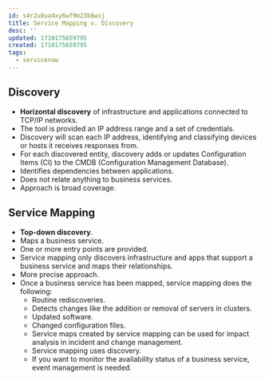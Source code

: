 ```yaml
---
id: s4r2u0ua4xy6wf9m23b8wxj
title: Service Mapping v. Discovery
desc: ''
updated: 1710175659795
created: 1710175659795
tags:
  - servicenow
---
```


## Discovery

- **Horizontal discovery** of infrastructure and applications connected to TCP/IP networks.
- The tool is provided an IP address range and a set of credentials.
- Discovery will scan each IP address, identifying and classifying devices or hosts it receives responses from.
- For each discovered entity, discovery adds or updates Configuration Items (CI) to the CMDB (Configuration Management Database).
- Identifies dependencies between applications.
- Does not relate anything to business services.
- Approach is broad coverage.

## Service Mapping

- **Top-down discovery**.
- Maps a business service.
- One or more entry points are provided.
- Service mapping only discovers infrastructure and apps that support a business service and maps their relationships.
- More precise approach.
- Once a business service has been mapped, service mapping does the following:
    - Routine rediscoveries.
    - Detects changes like the addition or removal of servers in clusters.
    - Updated software.
    - Changed configuration files.
    - Service maps created by service mapping can be used for impact analysis in incident and change management.
    - Service mapping uses discovery.
    - If you want to monitor the availability status of a business service, event management is needed.